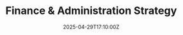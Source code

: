 ---
title: Finance & Administration Strategy
linkTitle: Finance & Administration Strategy
date: '2025-04-29T17:10:00Z'
weight: 1
description: Key financial strategies include assessment and planning, budget control,
  compliance audits, risk management, performance tracking, investment strategies,
  cost optimization, revenue enhancement, technology integration, stakeholder management,
  tax planning, and employee training, all aimed at achieving sustainable financial
  growth and stability. Regular reviews and adaptations of these strategies are essential
  for effectiveness.
draft: false
ref: finance--administration-strategy
---